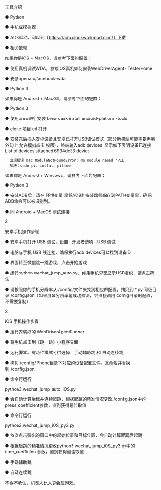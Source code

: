 工具介绍

  ● Python
  
  ● 手机或模拟器
  
  ● ADB驱动，可以到【https://adb.clockworkmod.com/】下载

  ● 相关依赖

如果你是iOS + MacOS，请参考下面的配置：

  ● 使用真机调试WDA，参考iOS真机如何安装WebDriverAgent · TesterHome
  
  ● 安装openatx/facebook-wda
  
  ● Python 3
  

如果你是 Android + MacOS，请参考下面的配置：

       
  ● Python 3
  
  ● 使用brew进行安装 brew cask install android-platform-tools
  
  ● clone 项目 cd 打开
  
  ● 安装完后插入安卓设备且安卓已打开USB调试模式（部分新机型可能需要再另外勾上 允许模拟点击 权限），终端输入adb devices ,显示如下表明设备已连接
       List of devices attached 6934dc33 device

      出现错误 mac ModuleNotFoundError: No module named 'PIL'
      解决：sudo pip install pillow 

如果你是 Android + Windows，请参考下面的配置：

  ● Python 3
  
  ● 安装ADB后，请在 环境变量 里将ADB的安装路径保存到PATH变量里，确保ADB命令可以被识别到。
  
  ● 同 Android + MacOS 测试连接
  

2

安卓手机操作步骤

  ● 安卓手机打开 USB 调试，设置--开发者选项--USB 调试
  
  ● 电脑与手机 USB 线连接，确保执行adb devices可以找到设备ID
  
  ● 界面转至微信跳一跳游戏，点击开始游戏
  
  ● 运行python wechat_jump_auto.py，如果手机界面显示USB授权，请点击确认
  
  ● 请按照你的手机分辨率从./config/文件夹找到相应的配置，拷贝到 *.py 同级目录./config.json（如果屏幕分辨率能成功探测，会直接调用 config目录的配置，不需要复制）

3

iOS 手机操作步骤

  ● 运行安装好的 WebDriverAgentRunner
  
  ● 将手机点击到《跳一跳》小程序界面
  
  ● 运行脚本。有两种模式可供选择：手动辅助跳 和 自动连续跳
  
  ● 拷贝./config/iPhone目录下对应的设备配置文件，重命名并替换到./config.json
  
  ● 命令行运行

python3 wechat_jump_auto_iOS.py

  ● 会自动计算坐标并连续起跳，根据起跳的精准情况更改./config.json中的press_coefficient参数，直到获得最佳取值
  
  ● 命令行运行

python3 wechat_jump_iOS_py3.py

  ● 依次点击弹出的窗口中的起始位置和目标位置，会自动计算距离后起跳
  
  ● 根据起跳的精准情况更改python3 wechat_jump_iOS_py3.py中的time_coefficient参数，直到获得最佳取值
  
  ● 手动辅助跳
  
  ● 自动连续跳
  
不得不承认，机器人比人更会玩游戏。
